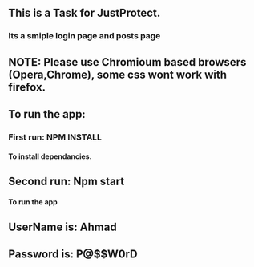 ## This is a Task for JustProtect.

### Its a smiple login page and posts page

## NOTE: Please use Chromioum based browsers (Opera,Chrome), some css wont work with firefox.

## To run the app:

### First run: NPM INSTALL

#### To install dependancies.

## Second run: Npm start

#### To run the  app 

## UserName is: Ahmad
## Password is: P@$$W0rD 

